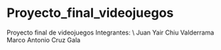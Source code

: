 # Proyecto_final_videojuegos
Proyecto final de videojuegos
Integrantes: \\
Juan Yair Chiu Valderrama 
Marco Antonio Cruz
Gala
